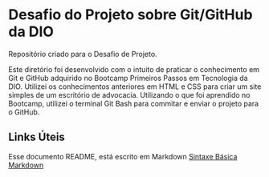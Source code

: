 # Desafio do Projeto sobre Git/GitHub da DIO
Repositório criado para o Desafio de Projeto.

Este diretório foi desenvolvido com o intuito de praticar o conhecimento em Git e GitHub adquirido no Bootcamp Primeiros Passos em Tecnologia da DIO.
Utilizei os conhecimentos anteriores em HTML e CSS para criar um site simples de um escritório de advocacia. Utilizando o que foi aprendido no Bootcamp, utilizei o terminal Git Bash para commitar e enviar o projeto para o GitHub.

## Links Úteis
Esse documento README, está escrito em Markdown
[Sintaxe Básica Markdown](https://www.markdownguide.org/)
